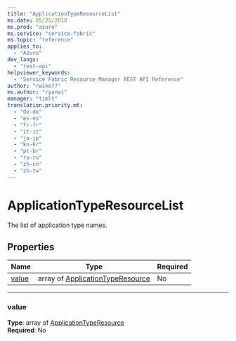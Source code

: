 ```yaml
---
title: "ApplicationTypeResourceList"
ms.date: 05/25/2018
ms.prod: "azure"
ms.service: "service-fabric"
ms.topic: "reference"
applies_to: 
  - "Azure"
dev_langs: 
  - "rest-api"
helpviewer_keywords: 
  - "Service Fabric Resource Manager REST API Reference"
author: "rwike77"
ms.author: "ryanwi"
manager: "timlt"
translation.priority.mt: 
  - "de-de"
  - "es-es"
  - "fr-fr"
  - "it-it"
  - "ja-jp"
  - "ko-kr"
  - "pt-br"
  - "ru-ru"
  - "zh-cn"
  - "zh-tw"
---
```

# ApplicationTypeResourceList

The list of application type names.

## Properties
| Name | Type | Required |
| --- | --- | --- |
| [value](#value) | array of [ApplicationTypeResource](sfrp-2017-07-01-preview-model-applicationtyperesource.md) | No |

____
### value
__Type__: array of [ApplicationTypeResource](sfrp-2017-07-01-preview-model-applicationtyperesource.md) <br/>
__Required__: No<br/>
<br/>

